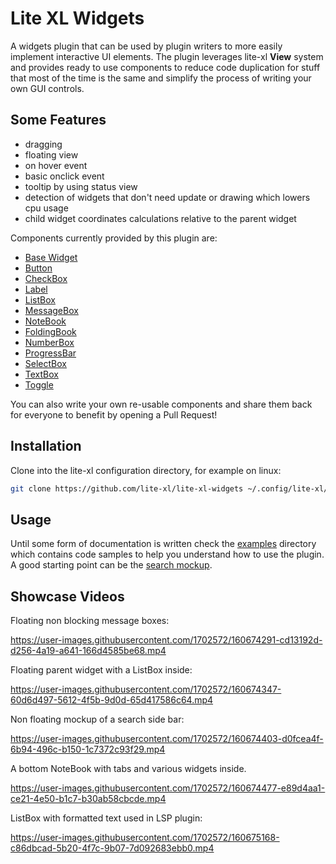 # Lite XL Widgets

A widgets plugin that can be used by plugin writers to more easily implement
interactive UI elements. The plugin leverages lite-xl __View__ system and
provides ready to use components to reduce code duplication for stuff that
most of the time is the same and simplify the process of writing your own
GUI controls.

## Some Features

* dragging
* floating view
* on hover event
* basic onclick event
* tooltip by using status view
* detection of widgets that don't need update or drawing which lowers cpu usage
* child widget coordinates calculations relative to the parent widget

Components currently provided by this plugin are:

* [Base Widget](init.lua)
* [Button](button.lua)
* [CheckBox](checkbox.lua)
* [Label](label.lua)
* [ListBox](listbox.lua)
* [MessageBox](messagebox.lua)
* [NoteBook](notebook.lua)
* [FoldingBook](foldingbook.lua)
* [NumberBox](numberbox.lua)
* [ProgressBar](progressbar.lua)
* [SelectBox](selectbox.lua)
* [TextBox](textbox.lua)
* [Toggle](toggle.lua)

You can also write your own re-usable components and share them back for
everyone to benefit by opening a Pull Request!

## Installation

Clone into the lite-xl configuration directory, for example on linux:

```sh
git clone https://github.com/lite-xl/lite-xl-widgets ~/.config/lite-xl/widget
```

## Usage

Until some form of documentation is written check the [examples](examples/)
directory which contains code samples to help you understand how to use the
plugin. A good starting point can be the [search mockup](examples/search.lua).

## Showcase Videos

Floating non blocking message boxes:

https://user-images.githubusercontent.com/1702572/160674291-cd13192d-d256-4a19-a641-166d4585be68.mp4

Floating parent widget with a ListBox inside:

https://user-images.githubusercontent.com/1702572/160674347-60d6d497-5612-4f5b-9d0d-65d417586c64.mp4

Non floating mockup of a search side bar:

https://user-images.githubusercontent.com/1702572/160674403-d0fcea4f-6b94-496c-b150-1c7372c93f29.mp4

A bottom NoteBook with tabs and various widgets inside.

https://user-images.githubusercontent.com/1702572/160674477-e89d4aa1-ce21-4e50-b1c7-b30ab58cbcde.mp4

ListBox with formatted text used in LSP plugin:

https://user-images.githubusercontent.com/1702572/160675168-c86dbcad-5b20-4f7c-9b07-7d092683ebb0.mp4
